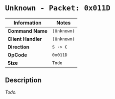 # `Unknown - Packet: 0x011D`

| Information               | Notes |
|---                        |---    |
| **Command Name**          | `(Unknown)` |
| **Client Handler**        | `(Unknown)` |
| **Direction**             | `S -> C` |
| **OpCode**                | `0x011D` |
| **Size**                  | `Todo` |

## Description

_Todo._
